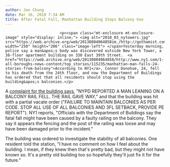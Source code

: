 ```yaml
---
author: Jen Chung
date: Mar 16, 2010 7:34 AM
title: After Fatal Fall, Manhattan Building Stops Balcony Use
---
```



                            
                            
                            
                            <p><span class="mt-enclosure mt-enclosure-image" style="display: inline;"> <img alt="2010_03_nytowers.jpg" src="https://web.archive.org/web/20130804064858im_/http://gothamist.com/attachments/jen/2010_03_nytowers.jpg" width="250" height="206" class="image-left"> </span>Yesterday morning, police say a man&apos;s body was discovered outside New York Tower, a 38-floor apartment building on 330 East 39th Street.  <a href="https://web.archive.org/web/20130804064858/http://www.ny1.com/1-all-boroughs-news-content/top_stories/115235/manhattan-man-falls-24-stories-from-balcony">According to NY1</a>, Connor Donohue, 24, fell to his death from the 24th floor, and now the Department of Buildings has ordered that that all residents should stop using the building&apos;s balconies.</p>

<p>A <a href="https://web.archive.org/web/20130804064858/http://a810-bisweb.nyc.gov/bisweb/OverviewForComplaintServlet?requestid=2&amp;vlcompdetlkey=0001276269">complaint for the building says</a>, &quot;NYPD REPORTED A MAN LEANING ON A BALCONY RAIL FELL. THE RAIL GAVE WAY,&quot; and that the building was hit with a partial vacate order (&quot;FAILURE TO MAINTAIN BALCONIES AS PER CODE. STOP ALL USE OF ALL BALCONIES AND 3FL SETBACK, PROVIDE PE REPORT&quot;).  NY1 reports, &quot;Officials with the Department of Buildings say the fatal fall might have been caused by a faulty railing on the balcony. They say it appears the fencing and the post of the railing was loose and may have been damaged prior to the incident.&quot; </p>

<p>The building was ordered to investigate the stability of all balconies.  One resident told the station, &quot;I have no comment on how I feel about the building. I mean, if they knew then that&apos;s pretty bad, but they might not have known so. It&apos;s a pretty old building too so hopefully they&apos;ll just fix it for the future.&quot;</p>
                            
                            
                            
